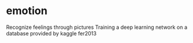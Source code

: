 # emotion
Recognize feelings through pictures
Training a deep learning network on a database provided by kaggle fer2013
